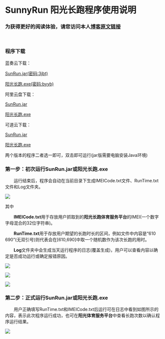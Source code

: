 # SunnyRun 阳光长跑程序使用说明

### 为获得更好的阅读体验，请您访问本人[博客原文链接](https://czyx007.cn/archives/yang-guang-chang-pao-shi-yong-shuo-ming)

<br>

### 程序下载
蓝奏云下载：

[SunRun.jar(密码:3jbt)](https://wwe.lanzouj.com/iNnvb00waezc)

[阳光长跑.exe(密码:byyb)](https://wwe.lanzouj.com/iSbG300waf1e)

阿里云盘下载：

[SunRun.jar](https://www.aliyundrive.com/s/F6Fb98h8GgF)

[阳光长跑.exe](https://www.aliyundrive.com/s/hws12VrLRRr)

可道云下载：

[SunRun.jar](https://cloud.czyx007.cn/#s/76VbH7Qg)

[阳光长跑.exe](https://cloud.czyx007.cn/#s/76VbtbHA)

两个版本的程序二者选一即可，双击即可运行(jar版需要电脑安装Java环境)

### 第一步：初次运行SunRun.jar或阳光长跑.exe

&emsp;&emsp;运行结束后，程序会自动在当前目录下生成IMEICode.txt文件、RunTime.txt文件和Log文件夹。

![](https://gitee.com/gentlemans_ink/blogimage/raw/master/img/202203022126667.png)

其中

&emsp;&emsp;**IMEICode.txt**用于存放用户抓取到的**阳光长跑体育服务平台**的IMEI(一个数字字母混合的32位字符串)。

&emsp;&emsp;**RunTime.txt**用于存放用户期望的长跑时长的区间，例如文件中内容是“610 690”(无双引号)则代表会在[610,690]中取一个随机数作为该次长跑的用时。

&emsp;&emsp;**Log**文件夹中会生成当天运行程序的日志(覆盖生成)，用户可以查看内容以确定是否成功运行或确定报错原因。


![](https://gitee.com/gentlemans_ink/blogimage/raw/master/img/202203022126665.png)

![](https://gitee.com/gentlemans_ink/blogimage/raw/master/img/202203022126666.png)

![](https://gitee.com/gentlemans_ink/blogimage/raw/master/img/202203022129219.png)

### 第二步：正式运行SunRun.jar或阳光长跑.exe

&emsp;&emsp;用户正确填写RunTime.txt和IMEICode.txt后运行可在日志中看到如图所示的内容，表示此次程序运行成功，也可在**阳光体育服务平台**中查看长跑次数以确认程序运行结果。

![](https://gitee.com/gentlemans_ink/blogimage/raw/master/img/202203022132955.png)
